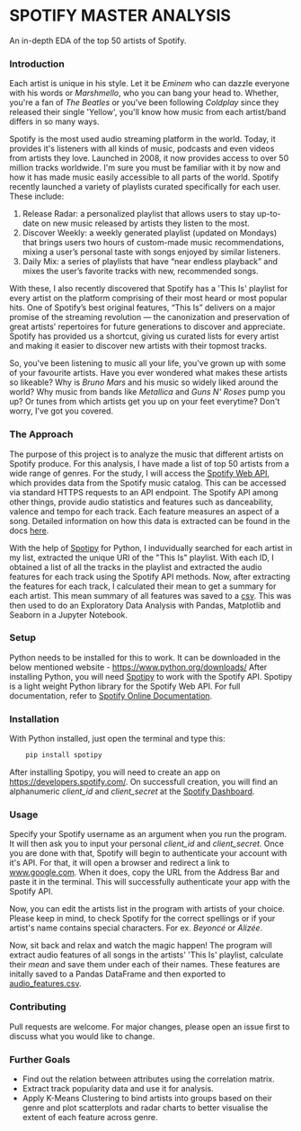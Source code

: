 # SPOTIFY MASTER ANALYSIS
An in-depth EDA of the top 50 artists of Spotify.

### Introduction
Each artist is unique in his style. Let it be *Eminem* who can dazzle everyone with his words or *Marshmello*, who you can bang your head to. Whether, you're a fan of *The Beatles* or you've been following *Coldplay* since they released their single 'Yellow', you'll know how music from each artist/band differs in so many ways.

Spotify is the most used audio streaming platform in the world. Today, it provides it's listeners with all kinds of music, podcasts and even videos from artists they love. Launched in 2008, it now provides access to over 50 million tracks worldwide. I'm sure you must be familiar with it by now and how it has made music easily accessible to all parts of the world.
Spotify recently launched a variety of playlists curated specifically for each user. These include:
1. Release Radar: a personalized playlist that allows users to stay up-to-date on new music released by artists they listen to the most.
2. Discover Weekly: a weekly generated playlist (updated on Mondays) that brings users two hours of custom-made music recommendations, mixing a user’s personal taste with songs enjoyed by similar listeners.
3. Daily Mix: a series of playlists that have “near endless playback” and mixes the user’s favorite tracks with new, recommended songs.

With these, I also recently discovered that Spotify has a 'This Is' playlist for every artist on the platform comprising of their most heard or most popular hits. One of Spotify’s best original features, “This Is” delivers on a major promise of the streaming revolution — the canonization and preservation of great artists’ repertoires for future generations to discover and appreciate. Spotify has provided us a shortcut, giving us curated lists for every artist and making it easier to discover new artists with their topmost tracks.

So, you've been listening to music all your life, you've grown up with some of your favourite artists. Have you ever wondered what makes these artists so likeable? Why is *Bruno Mars* and his music so widely liked around the world? Why music from bands like *Metallica* and *Guns N' Roses* pump you up? Or tunes from which artists get you up on your feet everytime?
Don't worry, I've got you covered.

### The Approach
The purpose of this project is to analyze the music that different artists on Spotify produce. For this analysis, I have made a list of top 50 artists from a wide range of genres.
For the study, I will access the [Spotify Web API](https://developer.spotify.com/documentation/web-api/), which provides data from the Spotify music catalog. This can be accessed via standard HTTPS requests to an API endpoint.
The Spotify API among other things, provide audio statistics and features such as danceability, valence and tempo for each track. Each feature measures an aspect of a song. Detailed information on how this data is extracted can be found in the docs [here](https://developer.spotify.com/documentation/web-api/reference/).

With the help of [Spotipy](https://github.com/plamere/spotipy) for Python, I induvidually searched for each artist in my list, extracted the unique URI of the "This Is" playlist. With each ID, I obtained a list of all the tracks in the playlist and extracted the audio features for each track using the Spotify API methods. Now, after extracting the features for each track, I calculated their mean to get a summary for each artist. This mean summary of all features was saved to a [csv](https://github.com/Sumat2222/Spotify-Master-Analysis/blob/master/audio_features.csv). This was then used to do an Exploratory Data Analysis with Pandas, Matplotlib and Seaborn in a Jupyter Notebook.

### Setup
Python needs to be installed for this to work. It can be downloaded in the below mentioned website - 
https://www.python.org/downloads/
After installing Python, you will need [Spotipy](https://github.com/plamere/spotipy) to work with the Spotify API.
Spotipy is a light weight Python library for the Spotify Web API. For full documentation, refer to [Spotify Online Documentation](http://spotipy.readthedocs.org/).

### Installation
With Python installed, just open the terminal and type this:
```python
    pip install spotipy
```
After installing Spotipy, you will need to create an app on https://developers.spotify.com/. On successfull creation, you will find an alphanumeric *client_id* and *client_secret* at the [Spotify Dashboard](https://developer.spotify.com/dashboard/).

### Usage
Specify your Spotify username as an argument when you run the program. It will then ask you to input your personal *client_id* and *client_secret*. Once you are done with that, Spotify will begin to authenticate your account with it's API.
For that, it will open a browser and redirect a link to www.google.com. When it does, copy the URL from the Address Bar and paste it in the terminal. This will successfully authenticate your app with the Spotify API.

Now, you can edit the artists list in the program with artists of your choice. Please keep in mind, to check Spotify for the correct spellings or if your artist's name contains special characters. For ex. *Beyoncé* or *Alizée*.

Now, sit back and relax and watch the magic happen!
The program will extract audio features of all songs in the artists' 'This Is' playlist, calculate their *mean* and save them under each of their names. These features are initally saved to a Pandas DataFrame and then exported to [audio_features.csv](https://github.com/Sumat2222/Spotify-Master-Analysis/blob/master/audio_features.csv).

### Contributing
Pull requests are welcome. For major changes, please open an issue first to discuss what you would like to change.

### Further Goals
* Find out the relation between attributes using the correlation matrix.
* Extract track popularity data and use it for analysis.
* Apply K-Means Clustering to bind artists into groups based on their genre and plot scatterplots and radar charts to better visualise the extent of each feature across genre.
